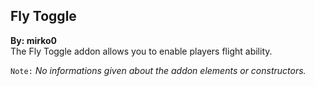 ## Fly Toggle
**By: mirko0**<br>
The Fly Toggle addon allows you to enable players flight ability.
<br>

`Note:` *No informations given about the addon elements or constructors.*
